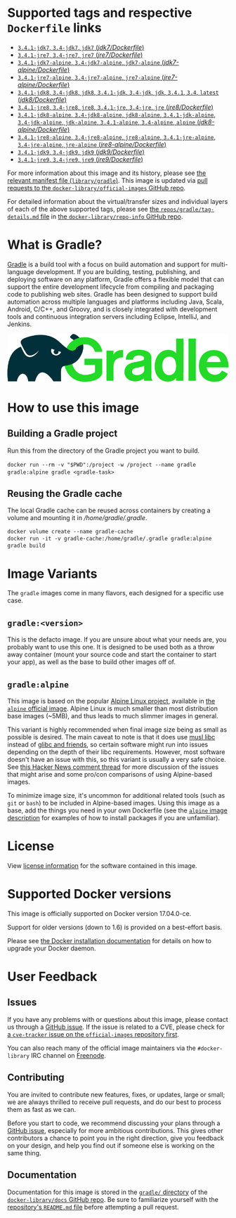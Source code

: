 <!--

********************************************************************************

WARNING:

    DO NOT EDIT "gradle/README.md"

    IT IS AUTO-GENERATED

    (from the other files in "gradle/" combined with a set of templates)

********************************************************************************

-->

# Supported tags and respective `Dockerfile` links

-	[`3.4.1-jdk7`, `3.4-jdk7`, `jdk7` (*jdk7/Dockerfile*)](https://github.com/keeganwitt/docker-gradle/blob/7318ecf2463dfb408c3a313a9755b932d5fb8376/jdk7/Dockerfile)
-	[`3.4.1-jre7`, `3.4-jre7`, `jre7` (*jre7/Dockerfile*)](https://github.com/keeganwitt/docker-gradle/blob/7318ecf2463dfb408c3a313a9755b932d5fb8376/jre7/Dockerfile)
-	[`3.4.1-jdk7-alpine`, `3.4-jdk7-alpine`, `jdk7-alpine` (*jdk7-alpine/Dockerfile*)](https://github.com/keeganwitt/docker-gradle/blob/7318ecf2463dfb408c3a313a9755b932d5fb8376/jdk7-alpine/Dockerfile)
-	[`3.4.1-jre7-alpine`, `3.4-jre7-alpine`, `jre7-alpine` (*jre7-alpine/Dockerfile*)](https://github.com/keeganwitt/docker-gradle/blob/7318ecf2463dfb408c3a313a9755b932d5fb8376/jre7-alpine/Dockerfile)
-	[`3.4.1-jdk8`, `3.4-jdk8`, `jdk8`, `3.4.1-jdk`, `3.4-jdk`, `jdk`, `3.4.1`, `3.4`, `latest` (*jdk8/Dockerfile*)](https://github.com/keeganwitt/docker-gradle/blob/7318ecf2463dfb408c3a313a9755b932d5fb8376/jdk8/Dockerfile)
-	[`3.4.1-jre8`, `3.4-jre8`, `jre8`, `3.4.1-jre`, `3.4-jre`, `jre` (*jre8/Dockerfile*)](https://github.com/keeganwitt/docker-gradle/blob/7318ecf2463dfb408c3a313a9755b932d5fb8376/jre8/Dockerfile)
-	[`3.4.1-jdk8-alpine`, `3.4-jdk8-alpine`, `jdk8-alpine`, `3.4.1-jdk-alpine`, `3.4-jdk-alpine`, `jdk-alpine`, `3.4.1-alpine`, `3.4-alpine`, `alpine` (*jdk8-alpine/Dockerfile*)](https://github.com/keeganwitt/docker-gradle/blob/7318ecf2463dfb408c3a313a9755b932d5fb8376/jdk8-alpine/Dockerfile)
-	[`3.4.1-jre8-alpine`, `3.4-jre8-alpine`, `jre8-alpine`, `3.4.1-jre-alpine`, `3.4-jre-alpine`, `jre-alpine` (*jre8-alpine/Dockerfile*)](https://github.com/keeganwitt/docker-gradle/blob/7318ecf2463dfb408c3a313a9755b932d5fb8376/jre8-alpine/Dockerfile)
-	[`3.4.1-jdk9`, `3.4-jdk9`, `jdk9` (*jdk9/Dockerfile*)](https://github.com/keeganwitt/docker-gradle/blob/7318ecf2463dfb408c3a313a9755b932d5fb8376/jdk9/Dockerfile)
-	[`3.4.1-jre9`, `3.4-jre9`, `jre9` (*jre9/Dockerfile*)](https://github.com/keeganwitt/docker-gradle/blob/7318ecf2463dfb408c3a313a9755b932d5fb8376/jre9/Dockerfile)

For more information about this image and its history, please see [the relevant manifest file (`library/gradle`)](https://github.com/docker-library/official-images/blob/master/library/gradle). This image is updated via [pull requests to the `docker-library/official-images` GitHub repo](https://github.com/docker-library/official-images/pulls?q=label%3Alibrary%2Fgradle).

For detailed information about the virtual/transfer sizes and individual layers of each of the above supported tags, please see [the `repos/gradle/tag-details.md` file](https://github.com/docker-library/repo-info/blob/master/repos/gradle/tag-details.md) in [the `docker-library/repo-info` GitHub repo](https://github.com/docker-library/repo-info).

# What is Gradle?

[Gradle](https://gradle.org/) is a build tool with a focus on build automation and support for multi-language development. If you are building, testing, publishing, and deploying software on any platform, Gradle offers a flexible model that can support the entire development lifecycle from compiling and packaging code to publishing web sites. Gradle has been designed to support build automation across multiple languages and platforms including Java, Scala, Android, C/C++, and Groovy, and is closely integrated with development tools and continuous integration servers including Eclipse, IntelliJ, and Jenkins.

![logo](https://raw.githubusercontent.com/docker-library/docs/c3d3ca6beed000f9ba6eabc98f3399158f520256/gradle/logo.png)

# How to use this image

## Building a Gradle project

Run this from the directory of the Gradle project you want to build.

`docker run --rm -v "$PWD":/project -w /project --name gradle gradle:alpine gradle <gradle-task>`

## Reusing the Gradle cache

The local Gradle cache can be reused across containers by creating a volume and mounting it in */home/gradle/.gradle*.

```console
docker volume create --name gradle-cache
docker run -it -v gradle-cache:/home/gradle/.gradle gradle:alpine gradle build
```

# Image Variants

The `gradle` images come in many flavors, each designed for a specific use case.

## `gradle:<version>`

This is the defacto image. If you are unsure about what your needs are, you probably want to use this one. It is designed to be used both as a throw away container (mount your source code and start the container to start your app), as well as the base to build other images off of.

## `gradle:alpine`

This image is based on the popular [Alpine Linux project](http://alpinelinux.org), available in [the `alpine` official image](https://hub.docker.com/_/alpine). Alpine Linux is much smaller than most distribution base images (~5MB), and thus leads to much slimmer images in general.

This variant is highly recommended when final image size being as small as possible is desired. The main caveat to note is that it does use [musl libc](http://www.musl-libc.org) instead of [glibc and friends](http://www.etalabs.net/compare_libcs.html), so certain software might run into issues depending on the depth of their libc requirements. However, most software doesn't have an issue with this, so this variant is usually a very safe choice. See [this Hacker News comment thread](https://news.ycombinator.com/item?id=10782897) for more discussion of the issues that might arise and some pro/con comparisons of using Alpine-based images.

To minimize image size, it's uncommon for additional related tools (such as `git` or `bash`) to be included in Alpine-based images. Using this image as a base, add the things you need in your own Dockerfile (see the [`alpine` image description](https://hub.docker.com/_/alpine/) for examples of how to install packages if you are unfamiliar).

# License

View [license information](https://gradle.org/license/) for the software contained in this image.

# Supported Docker versions

This image is officially supported on Docker version 17.04.0-ce.

Support for older versions (down to 1.6) is provided on a best-effort basis.

Please see [the Docker installation documentation](https://docs.docker.com/installation/) for details on how to upgrade your Docker daemon.

# User Feedback

## Issues

If you have any problems with or questions about this image, please contact us through a [GitHub issue](https://github.com/keeganwitt/docker-gradle/issues). If the issue is related to a CVE, please check for [a `cve-tracker` issue on the `official-images` repository first](https://github.com/docker-library/official-images/issues?q=label%3Acve-tracker).

You can also reach many of the official image maintainers via the `#docker-library` IRC channel on [Freenode](https://freenode.net).

## Contributing

You are invited to contribute new features, fixes, or updates, large or small; we are always thrilled to receive pull requests, and do our best to process them as fast as we can.

Before you start to code, we recommend discussing your plans through a [GitHub issue](https://github.com/keeganwitt/docker-gradle/issues), especially for more ambitious contributions. This gives other contributors a chance to point you in the right direction, give you feedback on your design, and help you find out if someone else is working on the same thing.

## Documentation

Documentation for this image is stored in the [`gradle/` directory](https://github.com/docker-library/docs/tree/master/gradle) of the [`docker-library/docs` GitHub repo](https://github.com/docker-library/docs). Be sure to familiarize yourself with the [repository's `README.md` file](https://github.com/docker-library/docs/blob/master/README.md) before attempting a pull request.
